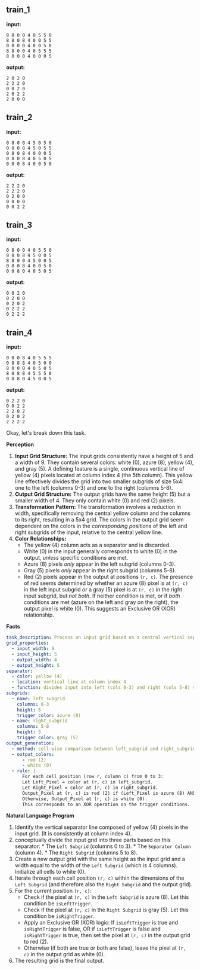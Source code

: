 
## train_1

**input:**
```
8 8 0 0 4 0 5 5 0
8 8 0 8 4 0 0 5 5
0 0 0 0 4 0 0 5 0
8 8 0 0 4 0 5 5 5
8 0 0 8 4 0 0 0 5
```


**output:**
```
2 0 2 0
2 2 2 0
0 0 2 0
2 0 2 2
2 0 0 0
```


## train_2

**input:**
```
0 8 0 0 4 5 0 5 0
0 8 0 8 4 5 0 5 5
0 8 0 8 4 0 0 0 5
0 8 0 8 4 0 5 0 5
0 0 0 8 4 0 0 5 0
```


**output:**
```
2 2 2 0
2 2 2 0
0 2 0 0
0 0 0 0
0 0 2 2
```


## train_3

**input:**
```
0 8 0 0 4 0 5 5 0
8 8 0 8 4 5 0 0 5
8 8 0 0 4 5 0 0 5
0 8 0 8 4 0 0 5 0
0 0 8 0 4 0 5 0 5
```


**output:**
```
0 0 2 0
0 2 0 0
0 2 0 2
0 2 2 2
0 2 2 2
```


## train_4

**input:**
```
0 0 0 8 4 0 5 5 5
0 8 8 8 4 0 5 0 0
8 0 0 0 4 0 5 0 5
8 0 8 8 4 5 5 5 0
0 8 8 0 4 5 0 0 5
```


**output:**
```
0 2 2 0
0 0 2 2
2 2 0 2
0 2 0 2
2 2 2 2
```

Okay, let's break down this task.

**Perception**

1.  **Input Grid Structure:** The input grids consistently have a height of 5 and a width of 9. They contain several colors: white (0), azure (8), yellow (4), and gray (5). A defining feature is a single, continuous vertical line of yellow (4) pixels located at column index 4 (the 5th column). This yellow line effectively divides the grid into two smaller subgrids of size 5x4: one to the left (columns 0-3) and one to the right (columns 5-8).
2.  **Output Grid Structure:** The output grids have the same height (5) but a smaller width of 4. They only contain white (0) and red (2) pixels.
3.  **Transformation Pattern:** The transformation involves a reduction in width, specifically removing the central yellow column and the columns to its right, resulting in a 5x4 grid. The colors in the output grid seem dependent on the colors in the *corresponding positions* of the left and right subgrids of the input, relative to the central yellow line.
4.  **Color Relationships:**
    *   The yellow (4) column acts as a separator and is discarded.
    *   White (0) in the input generally corresponds to white (0) in the output, *unless* specific conditions are met.
    *   Azure (8) pixels *only* appear in the left subgrid (columns 0-3).
    *   Gray (5) pixels *only* appear in the right subgrid (columns 5-8).
    *   Red (2) pixels appear in the output at positions `(r, c)`. The presence of red seems determined by whether an azure (8) pixel is at `(r, c)` in the left input subgrid *or* a gray (5) pixel is at `(r, c)` in the right input subgrid, but *not both*. If neither condition is met, or if *both* conditions are met (azure on the left and gray on the right), the output pixel is white (0). This suggests an Exclusive OR (XOR) relationship.

**Facts**


```yaml
task_description: Process an input grid based on a central vertical separator line.
grid_properties:
  - input_width: 9
  - input_height: 5
  - output_width: 4
  - output_height: 5
separator:
  - color: yellow (4)
  - location: vertical line at column index 4
  - function: divides input into left (cols 0-3) and right (cols 5-8) subgrids; discarded in output
subgrids:
  - name: left_subgrid
    columns: 0-3
    height: 5
    trigger_color: azure (8)
  - name: right_subgrid
    columns: 5-8
    height: 5
    trigger_color: gray (5)
output_generation:
  - method: cell-wise comparison between left_subgrid and right_subgrid
  - output_colors:
      - red (2)
      - white (0)
  - rule: |
      For each cell position (row r, column c) from 0 to 3:
      Let Left_Pixel = color at (r, c) in left_subgrid.
      Let Right_Pixel = color at (r, c) in right_subgrid.
      Output_Pixel at (r, c) is red (2) if (Left_Pixel is azure (8) AND Right_Pixel is NOT gray (5)) OR (Left_Pixel is NOT azure (8) AND Right_Pixel is gray (5)).
      Otherwise, Output_Pixel at (r, c) is white (0).
      This corresponds to an XOR operation on the trigger conditions.
```


**Natural Language Program**

1.  Identify the vertical separator line composed of yellow (4) pixels in the input grid. (It is consistently at column index 4).
2.   conceptually divide the input grid into three parts based on this separator:
    *   The `Left Subgrid` (columns 0 to 3).
    *   The `Separator Column` (column 4).
    *   The `Right Subgrid` (columns 5 to 8).
3.  Create a new output grid with the same height as the input grid and a width equal to the width of the `Left Subgrid` (which is 4 columns). Initialize all cells to white (0).
4.  Iterate through each cell position `(r, c)` within the dimensions of the `Left Subgrid` (and therefore also the `Right Subgrid` and the output grid).
5.  For the current position `(r, c)`:
    *   Check if the pixel at `(r, c)` in the `Left Subgrid` is azure (8). Let this condition be `isLeftTrigger`.
    *   Check if the pixel at `(r, c)` in the `Right Subgrid` is gray (5). Let this condition be `isRightTrigger`.
    *   Apply an Exclusive OR (XOR) logic: If `isLeftTrigger` is true and `isRightTrigger` is false, OR if `isLeftTrigger` is false and `isRightTrigger` is true, then set the pixel at `(r, c)` in the output grid to red (2).
    *   Otherwise (if both are true or both are false), leave the pixel at `(r, c)` in the output grid as white (0).
6.  The resulting grid is the final output.
